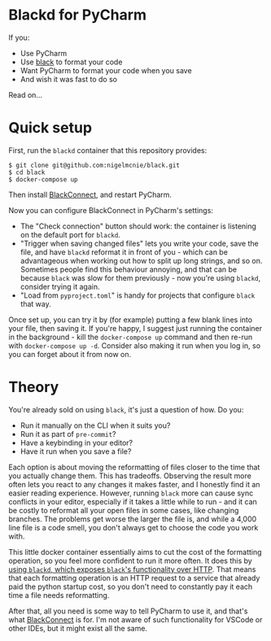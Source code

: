 # Blackd for PyCharm

If you:

- Use PyCharm
- Use [black](https://github.com/psf/black) to format your code
- Want PyCharm to format your code when you save
- And wish it was fast to do so

Read on...

# Quick setup

First, run the `blackd` container that this repository provides:

    $ git clone git@github.com:nigelmcnie/black.git
    $ cd black
    $ docker-compose up

Then install [BlackConnect](https://plugins.jetbrains.com/plugin/14321-blackconnect),
and restart PyCharm.

Now you can configure BlackConnect in PyCharm's settings:

- The "Check connection" button should work: the container is listening on the
  default port for `blackd`.
- "Trigger when saving changed files" lets you write your code, save the file,
  and have `blackd` reformat it in front of you - which can be advantageous
  when working out how to split up long strings, and so on. Sometimes people
  find this behaviour annoying, and that can be because `black` was slow for them
  previously - now you're using `blackd`, consider trying it again.
- "Load from `pyproject.toml`" is handy for projects that configure `black`
  that way.

Once set up, you can try it by (for example) putting a few blank lines into
your file, then saving it. If you're happy, I suggest just running the
container in the background - kill the `docker-compose up` command and then
re-run with `docker-compose up -d`. Consider also making it run when you log
in, so you can forget about it from now on.

# Theory

You're already sold on using `black`, it's just a question of how. Do you:

- Run it manually on the CLI when it suits you?
- Run it as part of `pre-commit`?
- Have a keybinding in your editor?
- Have it run when you save a file?

Each option is about moving the reformatting of files closer to the time that
you actually change them. This has tradeoffs. Observing the result more often
lets you react to any changes it makes faster, and I honestly find it an easier
reading experience. However, running `black` more can cause sync conflicts in
your editor, especially if it takes a little while to run - and it can be
costly to reformat all your open files in some cases, like changing branches.
The problems get worse the larger the file is, and while a 4,000 line file is a
code smell, you don't always get to choose the code you work with.

This little docker container essentially aims to cut the cost of the formatting
operation, so you feel more confident to run it more often. It does this by
[using `blackd`, which exposes `black`'s functionality over
HTTP](https://black.readthedocs.io/en/stable/usage_and_configuration/black_as_a_server.html).
That means that each formatting operation is an HTTP request to a service that
already paid the python startup cost, so you don't need to constantly pay it
each time a file needs reformatting.

After that, all you need is some way to tell PyCharm to use it, and that's what
[BlackConnect](https://plugins.jetbrains.com/plugin/14321-blackconnect) is for.
I'm not aware of such functionality for VSCode or other IDEs, but it might
exist all the same.
